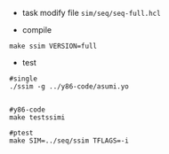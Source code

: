 * task
modify file `sim/seq/seq-full.hcl`

  
* compile
```
make ssim VERSION=full
```

* test
```
#single
./ssim -g ../y86-code/asumi.yo


#y86-code
make testssimi

#ptest
make SIM=../seq/ssim TFLAGS=-i

```




